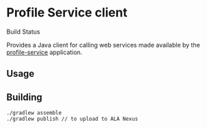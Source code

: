 # Profile Service client

Build Status

Provides a Java client for calling web services made available by the [profile-service](https://github.com/AtlasOfLivingAustralia/profile-service) application.

## Usage

## Building

```
./gradlew assemble
./gradlew publish // to upload to ALA Nexus
```

